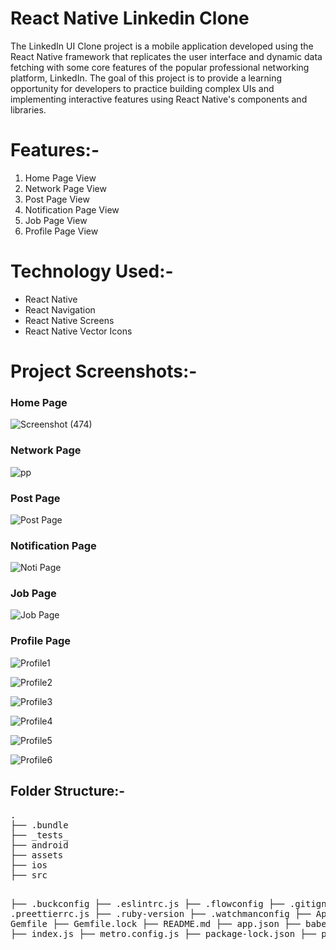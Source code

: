 # React Native Linkedin Clone
<p>The LinkedIn UI Clone project is a mobile application developed using the React Native framework that replicates the user interface and dynamic data fetching with some core features of the popular professional networking platform, LinkedIn. The goal of this project is to provide a learning opportunity for developers to practice building complex UIs and implementing interactive features using React Native's components and libraries.</p>


# Features:-
<ol>
    <li>Home Page View</li>   
    <li>Network Page View</li>
    <li>Post Page View</li>
    <li>Notification Page View</li>
    <li>Job Page View</li>
    <li>Profile Page View</li>
</ol>


# Technology Used:-
<ul>
<li>React Native</li>
<li>React Navigation</li>
<li>React Native Screens</li>
<li>React Native Vector Icons</li>
</ul>


# Project Screenshots:- </h2>

<h3>Home Page</h3>

![Screenshot (474)](https://github.com/shubhamkr83/Native_Linkedin_Clone/assets/72254047/36f3cef5-b245-4e57-980d-542e25aed960)


<h3>Network Page</h3>

![pp](https://github.com/shubhamkr83/Native_Linkedin_Clone/assets/72254047/7b3ef764-c2a0-4e52-8827-5770b37633d3)


<h3>Post Page</h3>

![Post Page](https://github.com/shubhamkr83/Native_Linkedin_Clone/assets/72254047/6a2907f5-afff-41b6-b69c-80b4f1b7b901)


<h3>Notification Page</h3>


![Noti Page](https://github.com/shubhamkr83/Native_Linkedin_Clone/assets/72254047/ea523e7b-0de1-492c-977f-b9af7d9fad0d)


<h3>Job Page</h3>

![Job Page](https://github.com/shubhamkr83/Native_Linkedin_Clone/assets/72254047/d5cad4f5-a945-4f77-be49-92879fdb1bfe)



<h3>Profile Page</h3>

![Profile1](https://github.com/shubhamkr83/Native_Linkedin_Clone/assets/72254047/49cace7d-6907-4c20-b42a-f7d6bc0328b9)

![Profile2](https://github.com/shubhamkr83/Native_Linkedin_Clone/assets/72254047/819d4cc0-e526-4efe-b541-d6bd865b9b54)

![Profile3](https://github.com/shubhamkr83/Native_Linkedin_Clone/assets/72254047/e4c4b3e4-9c5c-4f9e-a24e-90e25a2c6871)

![Profile4](https://github.com/shubhamkr83/Native_Linkedin_Clone/assets/72254047/8791368d-2393-4ebc-8d41-8cc1a763c7fa)

![Profile5](https://github.com/shubhamkr83/Native_Linkedin_Clone/assets/72254047/642b6440-8c07-4466-ac17-9b1be6b90b1f)

![Profile6](https://github.com/shubhamkr83/Native_Linkedin_Clone/assets/72254047/8b06db3f-153f-4ed8-9eac-46262704f135)




<h2>Folder Structure:-</h2>
<pre>
.
├── .bundle
├── _tests_
├── android
├── assets
├── ios
├── src
    
├── .buckconfig
├── .eslintrc.js
├── .flowconfig
├── .gitignore
├── .preettierrc.js
├── .ruby-version
├── .watchmanconfig
├── App.js
├── Gemfile
├── Gemfile.lock
├── README.md
├── app.json 
├── babel.config.js
├── index.js
├── metro.config.js
├── package-lock.json
├── package.json
</pre>

